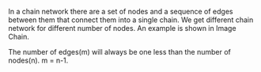 In a chain network there are a set of nodes and a sequence of edges between them that connect them into a single chain. 
We get different chain network for different number of nodes.
An example is shown in Image Chain.

The number of edges(m) will always be one less than the number of nodes(n). m = n-1.
